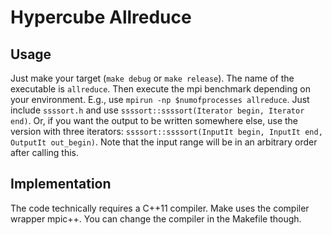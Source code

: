 # Hypercube Allreduce

## Usage

Just make your target (`make debug` or `make release`). The name of the executable is
`allreduce`. Then execute the mpi benchmark depending on your environment. E.g., use
`mpirun -np $numofprocesses allreduce`.
Just include `ssssort.h` and use `ssssort::ssssort(Iterator begin, Iterator end)`.
Or, if you want the output to be written somewhere else, use the version with
three iterators: `ssssort::ssssort(InputIt begin, InputIt end, OutputIt out_begin)`.
Note that the input range will be in an arbitrary order after calling this.

## Implementation

The code technically requires a C++11 compiler. Make uses the compiler wrapper mpic++.
You can change the compiler in the Makefile though.
